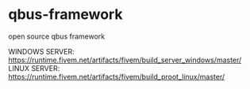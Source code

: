 # qbus-framework
open source qbus framework

WINDOWS SERVER: https://runtime.fivem.net/artifacts/fivem/build_server_windows/master/
LINUX SERVER: https://runtime.fivem.net/artifacts/fivem/build_proot_linux/master/
